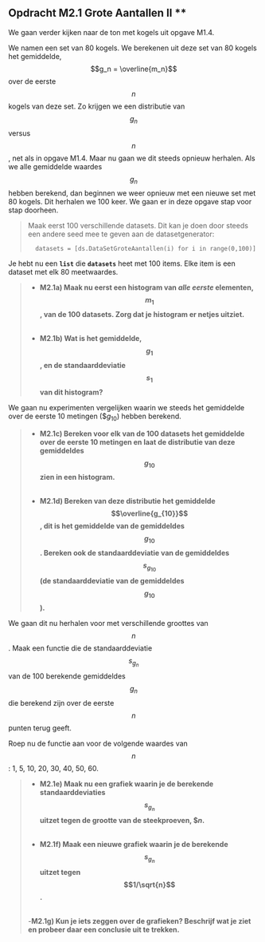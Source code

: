 ## Opdracht M2.1 Grote Aantallen II \*\*
We gaan verder kijken naar de ton met kogels uit opgave M1.4. 

We namen een set van 80 kogels. We berekenen uit deze set van 80 kogels het gemiddelde, $$g_n = \overline{m_n}$$ over de eerste $$n$$ kogels van deze set. Zo krijgen we een distributie van $$g_n$$ versus $$n$$, net als in opgave M1.4.
Maar nu gaan we dit steeds opnieuw herhalen. Als we alle gemiddelde waardes $$g_n$$ hebben berekend, dan beginnen we weer opnieuw met een nieuwe set met 80 kogels. Dit herhalen we 100 keer. 
We gaan er in deze opgave stap voor stap doorheen.

 
> Maak eerst 100 verschillende datasets. Dit kan je doen door steeds een andere seed mee te geven aan de datasetgenerator: 
>	
>		datasets = [ds.DataSetGroteAantallen(i) for i in range(0,100)]

Je hebt nu een **`list`** die **`datasets`** heet met 100 items. Elke item is een dataset met elk 80 meetwaardes.
		
 
> - **M2.1a) Maak nu eerst een histogram van *alle eerste* elementen, $$m_1$$, van de 100 datasets. Zorg dat je histogram er netjes uitziet.** <br><br>
> 
> - **M2.1b) Wat is het gemiddelde, $$g_1$$, en de standaarddeviatie $$s_1$$ van dit histogram?** 
 
We gaan nu experimenten vergelijken waarin we steeds het gemiddelde over de eerste 10 metingen ($$g_10$) hebben berekend. 

> - **M2.1c) Bereken voor elk van de 100 datasets het gemiddelde over de eerste 10 metingen en laat de distributie van deze gemiddeldes $$g_{10}$$ zien in een histogram.** <br><br>
>
> - **M2.1d) Bereken van deze distributie het gemiddelde  
> $$\overline{g_{10}}$$, dit is het gemiddelde van de gemiddeldes $$g_{10}$$. Bereken ook de standaarddeviatie van de gemiddeldes $$s_{g_{10}}$$ (de standaarddeviatie van de gemiddeldes $$g_{10}$$).**

We gaan dit nu herhalen voor met verschillende groottes van $$n$$. Maak een functie die de standaarddeviatie $$s_{g_n}$$ van de 100 berekende gemiddeldes $$g_n$$ die berekend zijn over de eerste $$n$$ punten terug geeft.

Roep nu de functie aan voor de volgende waardes van $$n$$: 1, 5, 10, 20, 30, 40, 50, 60. 

> - **M2.1e) Maak nu een grafiek waarin je de berekende standaarddeviaties $$s_{g_n}$$ uitzet tegen de grootte van de steekproeven, $$n$.** <br><br>
>  
> - **M2.1f) Maak een nieuwe grafiek waarin je de berekende $$s_{g_n}$$ uitzet tegen $$1/\sqrt{n}$$.**<br><br>
> 
> -**M2.1g) Kun je iets zeggen over de grafieken? Beschrijf wat je ziet en probeer daar een conclusie uit te trekken.**






